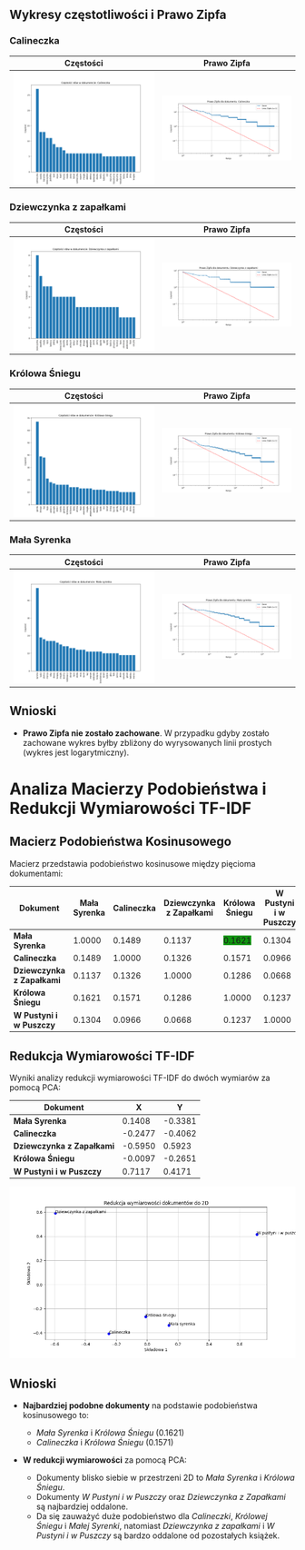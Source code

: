## Wykresy częstotliwości i Prawo Zipfa

### Calineczka
| Częstości                                               | Prawo Zipfa |
|---------------------------------------------------------|-------------|
| ![Częstości](/resources/plots/calineczka-frequency.png) | ![Zipf](/resources/plots/calineczka-zipf.png) |

### Dziewczynka z zapałkami
| Częstości | Prawo Zipfa |
|-----------|-------------|
| ![Częstości](/resources/plots/dziewczynka-z-zapalkami-frequency.png) | ![Zipf](/resources/plots/dziewczynka-z-zapalkami-zipf.png) |

### Królowa Śniegu
| Częstości | Prawo Zipfa |
|-----------|-------------|
| ![Częstości](/resources/plots/krolowa-sniegu-frequency.png) | ![Zipf](/resources/plots/krolowa-sniegu-zipf.png) |

### Mała Syrenka
| Częstości | Prawo Zipfa |
|-----------|-------------|
| ![Częstości](/resources/plots/mala-syrenka-frequency.png) | ![Zipf](/resources/plots/mala-syrenka-zipf.png) |


## Wnioski

- **Prawo Zipfa nie zostało zachowane**. W przypadku gdyby zostało zachowane wykres byłby zbliżony do wyrysowanych linii prostych (wykres jest logarytmiczny).


# Analiza Macierzy Podobieństwa i Redukcji Wymiarowości TF-IDF


## Macierz Podobieństwa Kosinusowego

Macierz przedstawia podobieństwo kosinusowe między pięcioma dokumentami:

| Dokument                    | Mała Syrenka | Calineczka | Dziewczynka z Zapałkami | Królowa Śniegu | W Pustyni i w Puszczy |
|-----------------------------|--------------|------------|-------------------------|----------------|-----------------------|
| **Mała Syrenka**            | 1.0000       | 0.1489     | 0.1137                  |<span style="background-color: #0f950f;">0.1621</span>| 0.1304                |
| **Calineczka**              | 0.1489       | 1.0000     | 0.1326                  | 0.1571         | 0.0966                |
| **Dziewczynka z Zapałkami** | 0.1137       | 0.1326     | 1.0000                  | 0.1286         | 0.0668                |
| **Królowa Śniegu**          | 0.1621       | 0.1571     | 0.1286                  | 1.0000         | 0.1237                |
| **W Pustyni i w Puszczy**   | 0.1304       | 0.0966     | 0.0668                  | 0.1237         | 1.0000                |

## Redukcja Wymiarowości TF-IDF

Wyniki analizy redukcji wymiarowości TF-IDF do dwóch wymiarów za pomocą PCA:

| Dokument                    | X       | Y       |
|-----------------------------|---------|---------|
| **Mała Syrenka**            | 0.1408  | -0.3381 |
| **Calineczka**              | -0.2477 | -0.4062 |
| **Dziewczynka z Zapałkami** | -0.5950 | 0.5923  |
| **Królowa Śniegu**          | -0.0097 | -0.2651 |
| **W Pustyni i w Puszczy**   | 0.7117  | 0.4171  |


![Wykres przedstawiający redukcję wymiarowości](resources/plots/tf-idf-reduced-matrix-plot.png)


## Wnioski

- **Najbardziej podobne dokumenty** na podstawie podobieństwa kosinusowego to:
  - *Mała Syrenka* i *Królowa Śniegu* (0.1621)
  - *Calineczka* i *Królowa Śniegu* (0.1571)
  
- **W redukcji wymiarowości** za pomocą PCA:
  - Dokumenty blisko siebie w przestrzeni 2D to *Mała Syrenka* i *Królowa Śniegu*.
  - Dokumenty *W Pustyni i w Puszczy* oraz *Dziewczynka z Zapałkami* są najbardziej oddalone.
  - Da się zauważyć duże podobieństwo dla *Calineczki*, *Królowej Śniegu* i *Małej Syrenki*, natomiast *Dziewczynka z zapałkami* i *W Pustyni i w Puszczy* są bardzo oddalone od pozostałych książek.